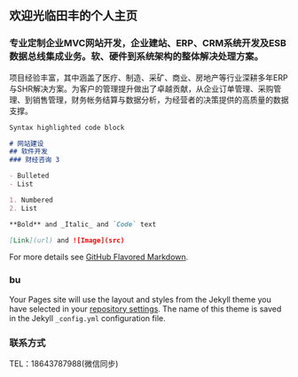 ## 欢迎光临田丰的个人主页


### 专业定制企业MVC网站开发，企业建站、ERP、CRM系统开发及ESB数据总线集成业务。软、硬件到系统架构的整体解决处理方案。

项目经验丰富，其中涵盖了医疗、制造、采矿、商业、房地产等行业深耕多年ERP与SHR解决方案。为客户的管理提升做出了卓越贡献，从企业订单管理、采购管理、到销售管理，财务帐务结算与数据分析，为经营者的决策提供的高质量的数据支撑。

```markdown
Syntax highlighted code block

# 网站建设
## 软件开发
### 财经咨询 3

- Bulleted
- List

1. Numbered
2. List

**Bold** and _Italic_ and `Code` text

[Link](url) and ![Image](src)
```

For more details see [GitHub Flavored Markdown](https://guides.github.com/features/mastering-markdown/).

### bu

Your Pages site will use the layout and styles from the Jekyll theme you have selected in your [repository settings](https://github.com/ftzc/myExhibition/settings). The name of this theme is saved in the Jekyll `_config.yml` configuration file.

### 联系方式

TEL：18643787988(微信同步)

